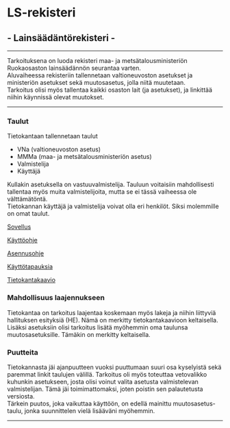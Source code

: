 # LS-rekisteri  

## - Lainsäädäntörekisteri -  
***
  
Tarkoituksena on luoda rekisteri maa- ja metsätalousministeriön Ruokaosaston lainsäädännön seurantaa varten.  
Aluvaiheessa rekisteriin tallennetaan valtioneuvoston asetukset ja ministeriön asetukset sekä muutosasetus, jolla niitä muutetaan.  
Tarkoitus olisi myös tallentaa kaikki osaston lait (ja asetukset), ja linkittää niihin käynnissä olevat muutokset.  
***  
### Taulut  
Tietokantaan tallennetaan taulut  
* VNa (valtioneuvoston asetus)  
* MMMa (maa- ja metsätalousministeriön asetus)  
* Valmistelija  
* Käyttäjä  
  
Kullakin asetuksella on vastuuvalmistelija. Tauluun voitaisiin mahdollisesti tallentaa myös muita valmistelijoita, mutta se ei tässä vaiheessa ole välttämätöntä.  
Tietokannan käyttäjä ja valmistelija voivat olla eri henkilöt. Siksi molemmille on omat taulut.  

[Sovellus](https://ls-rekisteri.herokuapp.com/)  

[Käyttöohje](https://github.com/Themis1/LS-rekisteri/blob/master/dokumentaatio/kayttoohje.md)

[Asennusohje](https://github.com/Themis1/LS-rekisteri/blob/master/dokumentaatio/asennusohje.md)

[Käyttötapauksia](https://github.com/Themis1/LS-rekisteri/blob/master/dokumentaatio/user_story.md)

[Tietokantakaavio](https://github.com/Themis1/LS-rekisteri/blob/master/dokumentaatio/LS-rekisteri_kaavio.png)



### Mahdollisuus laajennukseen

Tietokantaa on tarkoitus laajentaa koskemaan myös lakeja ja niihin liittyviä hallituksen esityksiä (HE). Nämä on merkitty tietokantakaavioon keltaisella.  
Lisäksi asetuksiin olisi tarkoitus lisätä myöhemmin oma taulunsa muutosasetuksille. Tämäkin on merkitty keltaisella.  

### Puutteita  

Tietokannasta jäi ajanpuutteen vuoksi puuttumaan suuri osa kyselyistä sekä paremmat linkit taulujen välillä. Tarkoitus oli myös toteuttaa vetovalikko kuhunkin asetukseen, josta olisi voinut valita asetusta valmistelevan valmistelijan. Tämä jäi toimimattomaksi, joten poistin sen palautetusta versiosta.  
Tärkein puutos, joka vaikuttaa käyttöön, on edellä mainittu muutosasetus-taulu, jonka suunnittelen vielä lisääväni myöhemmin.  
***
